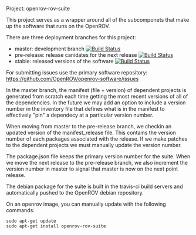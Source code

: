 Project: openrov-rov-suite

This project serves as a wrapper around all of the subcomponets that make up the software that runs on the OpenROV.

There are three deployment branches for this project:

* master: development branch  [![Build Status](https://travis-ci.org/OpenROV/openrov-rov-suite.svg?branch=master)](https://travis-ci.org/OpenROV/openrov-rov-suite)
* pre-release: release canidates for the next release [![Build Status](https://travis-ci.org/OpenROV/openrov-rov-suite.svg?branch=pre-release)](https://travis-ci.org/OpenROV/openrov-rov-suite)
* stable: released versions of the software [![Build Status](https://travis-ci.org/OpenROV/openrov-rov-suite.svg?branch=stable)](https://travis-ci.org/OpenROV/openrov-rov-suite)

For submitting issues use the primary software repository: https://github.com/OpenROV/openrov-software/issues

In the master branch, the manifest (file + version) of dependent projects is generated from scratch each time getting the most recent versions of all of the dependencies.  In the future we may add an option to include a version number in the inventory file that defines what is in the manifest to effectively "pin" a dependecy at a particular version number.

When moving from master to the pre-release branch, we checkin an updated version of the manifest_release file.  This contains the version number of each packages associated with the release.  If we make patches to the dependent  projects we must manually update the version number.

The package.json file keeps the primary version number for the suite.  When we move the next release to the pre-release branch, we also increment the version number in master to signal that master is now on the next point release.

The debian package for the suite is built in the travis-ci build servers and automatically pushed to the OpenROV debian repository.

On an openrov image, you can manually update with the following commands:

```   
sudo apt-get update
sudo apt-get install openrov-rov-suite
```

